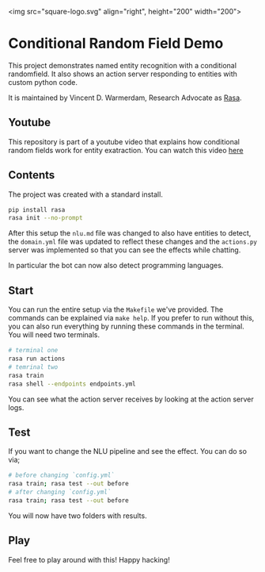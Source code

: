 <img src="square-logo.svg" align="right", height="200" width="200">

# Conditional Random Field Demo

This project demonstrates named entity recognition with a conditional randomfield. It also 
shows an action server responding to entities with custom python code. 

It is maintained by Vincent D. Warmerdam, Research Advocate as [Rasa](https://rasa.com/).

## Youtube 

This repository is part of a youtube video that explains how conditional
random fields work for entity exatraction. You can watch this video [here]()


## Contents 

The project was created with a standard install. 

```bash
pip install rasa
rasa init --no-prompt
```

After this setup the `nlu.md` file was changed to also have entities to detect,
the `domain.yml` file was updated to reflect these changes and the `actions.py`
server was implemented so that you can see the effects while chatting. 

In particular the bot can now also detect programming languages. 

## Start 

You can run the entire setup via the `Makefile` we've provided. 
The commands can be explained via `make help`. If you prefer to run
without this, you can also run everything by running these commands
in the terminal. You will need two terminals.

```bash
# terminal one
rasa run actions
# temrinal two 
rasa train
rasa shell --endpoints endpoints.yml
```

You can see what the action server receives by looking at the action server logs. 

## Test 

If you want to change the NLU pipeline and see the effect. You can do so via; 

```bash
# before changing `config.yml`
rasa train; rasa test --out before
# after changing `config.yml`
rasa train; rasa test --out before
```

You will now have two folders with results. 

## Play 

Feel free to play around with this! Happy hacking!